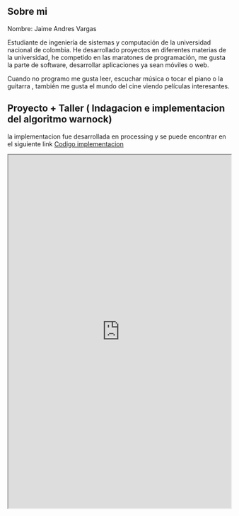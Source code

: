 ## Sobre mi

Nombre: Jaime Andres Vargas

Estudiante de ingeniería de sistemas y computación de la universidad nacional de colombia. He desarrollado proyectos en diferentes materias de la universidad, he competido en las maratones de programación, me gusta la parte de software, desarrollar aplicaciones ya sean móviles o web. 

Cuando no programo me gusta leer, escuchar música o tocar el piano o la guitarra , también me gusta el mundo del cine viendo películas interesantes.

## Proyecto + Taller ( Indagacion e implementacion del algoritmo warnock)

la implementacion fue desarrollada en processing y se puede encontrar en el siguiente link [ Codigo implementacion](https://github.com/jaavargasar/jaavargasar.github.io/tree/master/warnock_v3)

<iframe src="https://drive.google.com/file/d/0Bwq59q6lDEYZcG9lTWxMYW5KZFU/preview" width="100%" height="800em"></iframe>





